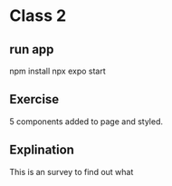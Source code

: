 # Class 2

## run app

npm install
npx expo start

## Exercise

5 components added to page and styled.

## Explination

This is an survey to find out what 


